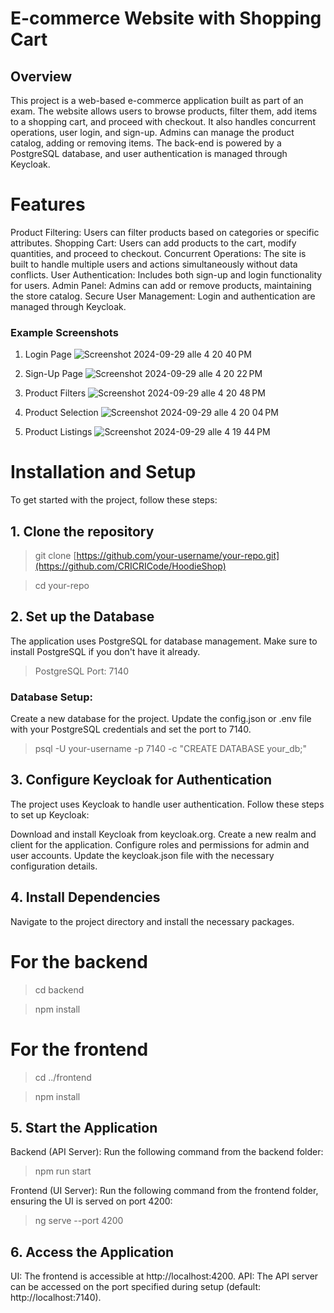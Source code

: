 # E-commerce Website with Shopping Cart
## Overview

This project is a web-based e-commerce application built as part of an exam. The website allows users to browse products, filter them, add items to a shopping cart, and proceed with checkout. It also handles concurrent operations, user login, and sign-up. Admins can manage the product catalog, adding or removing items. The back-end is powered by a PostgreSQL database, and user authentication is managed through Keycloak.

# Features

Product Filtering: Users can filter products based on categories or specific attributes.
Shopping Cart: Users can add products to the cart, modify quantities, and proceed to checkout.
Concurrent Operations: The site is built to handle multiple users and actions simultaneously without data conflicts.
User Authentication: Includes both sign-up and login functionality for users.
Admin Panel: Admins can add or remove products, maintaining the store catalog.
Secure User Management: Login and authentication are managed through Keycloak.


### Example Screenshots
1. Login Page
![Screenshot 2024-09-29 alle 4 20 40 PM](https://github.com/user-attachments/assets/2e67b80b-b1c4-49b9-a5f4-ee8d39468144)

2. Sign-Up Page
![Screenshot 2024-09-29 alle 4 20 22 PM](https://github.com/user-attachments/assets/bf089a7c-da55-4c65-93fd-4dc90902d217)

3. Product Filters
![Screenshot 2024-09-29 alle 4 20 48 PM](https://github.com/user-attachments/assets/8df5086f-d095-4aef-888b-f35fe626c6dd)

4. Product Selection
![Screenshot 2024-09-29 alle 4 20 04 PM](https://github.com/user-attachments/assets/13895a86-7563-4af7-98da-e33cd4ece096)

5. Product Listings
![Screenshot 2024-09-29 alle 4 19 44 PM](https://github.com/user-attachments/assets/e5bfa86d-c0bb-4e93-a11f-df1c74b0e27b)

# Installation and Setup

To get started with the project, follow these steps:

## 1. Clone the repository
> git clone [https://github.com/your-username/your-repo.git](https://github.com/CRICRICode/HoodieShop)

> cd your-repo
## 2. Set up the Database
The application uses PostgreSQL for database management. Make sure to install PostgreSQL if you don't have it already.
> PostgreSQL Port: 7140

### Database Setup:
Create a new database for the project.
Update the config.json or .env file with your PostgreSQL credentials and set the port to 7140.

> psql -U your-username -p 7140 -c "CREATE DATABASE your_db;"

## 3. Configure Keycloak for Authentication
The project uses Keycloak to handle user authentication. Follow these steps to set up Keycloak:

Download and install Keycloak from keycloak.org.
Create a new realm and client for the application.
Configure roles and permissions for admin and user accounts.
Update the keycloak.json file with the necessary configuration details.

## 4. Install Dependencies
Navigate to the project directory and install the necessary packages.

# For the backend
> cd backend

> npm install

# For the frontend
> cd ../frontend

> npm install

## 5. Start the Application

Backend (API Server): Run the following command from the backend folder:
> npm run start

Frontend (UI Server): Run the following command from the frontend folder, ensuring the UI is served on port 4200:
> ng serve --port 4200

## 6. Access the Application
UI: The frontend is accessible at http://localhost:4200.
API: The API server can be accessed on the port specified during setup (default: http://localhost:7140).
